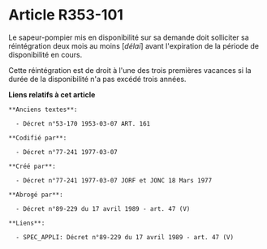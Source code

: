 # Article R353-101

Le sapeur-pompier mis en disponibilité sur sa demande doit solliciter sa réintégration deux mois au moins [*délai*] avant
l'expiration de la période de disponibilité en cours.

Cette réintégration est de droit à l'une des trois premières vacances si la durée de la disponibilité n'a pas excédé trois
années.

**Liens relatifs à cet article**

	**Anciens textes**:

	  - Décret n°53-170 1953-03-07 ART. 161

	**Codifié par**:

	  - Décret n°77-241 1977-03-07

	**Créé par**:

	  - Décret n°77-241 1977-03-07 JORF et JONC 18 Mars 1977

	**Abrogé par**:

	  - Décret n°89-229 du 17 avril 1989 - art. 47 (V)

	**Liens**:

	  - SPEC_APPLI: Décret n°89-229 du 17 avril 1989 - art. 47 (V)
